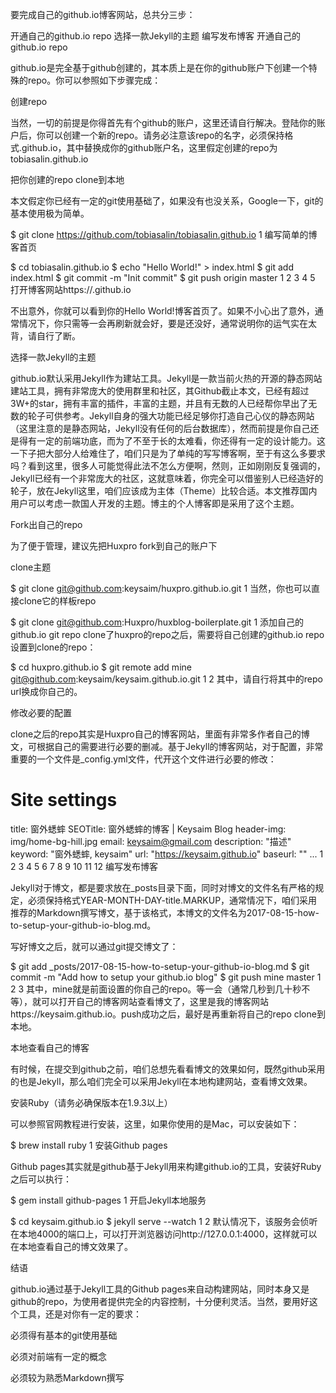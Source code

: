 要完成自己的github.io博客网站，总共分三步：

开通自己的github.io repo
选择一款Jekyll的主题
编写发布博客
开通自己的github.io repo

github.io是完全基于github创建的，其本质上是在你的github账户下创建一个特殊的repo。你可以参照如下步骤完成：

创建repo

当然，一切的前提是你得首先有个github的账户，这里还请自行解决。登陆你的账户后，你可以创建一个新的repo。请务必注意该repo的名字，必须保持格式<username>.github.io，其中<username>替换成你的github账户名，这里假定创建的repo为tobiasalin.github.io


把你创建的repo clone到本地

本文假定你已经有一定的git使用基础了，如果没有也没关系，Google一下，git的基本使用极为简单。

$ git clone https://github.com/tobiasalin/tobiasalin.github.io
1
编写简单的博客首页

$ cd tobiasalin.github.io
$ echo "Hello World!" > index.html
$ git add index.html
$ git commit -m "Init commit"
$ git push origin master
1
2
3
4
5
打开博客网站https://<username>.github.io

不出意外，你就可以看到你的Hello World!博客首页了。如果不小心出了意外，通常情况下，你只需等一会再刷新就会好，要是还没好，通常说明你的运气实在太背，请自行了断。

选择一款Jekyll的主题

github.io默认采用Jekyll作为建站工具。Jekyll是一款当前火热的开源的静态网站建站工具，拥有非常庞大的使用群里和社区，其Github截止本文，已经有超过3W+的star，拥有丰富的插件，丰富的主题，并且有无数的人已经帮你早出了无数的轮子可供参考。Jekyll自身的强大功能已经足够你打造自己心仪的静态网站（这里注意的是静态网站，Jekyll没有任何的后台数据库），然而前提是你自己还是得有一定的前端功底，而为了不至于长的太难看，你还得有一定的设计能力。这一下子把大部分人给难住了，咱们只是为了单纯的写写博客啊，至于有这么多要求吗？看到这里，很多人可能觉得此法不怎么方便啊，然则，正如刚刚反复强调的，Jekyll已经有一个非常庞大的社区，这就意味着，你完全可以借鉴别人已经造好的轮子，放在Jekyll这里，咱们应该成为主体（Theme）比较合适。本文推荐国内用户可以考虑一款国人开发的主题。博主的个人博客即是采用了这个主题。

Fork出自己的repo

为了便于管理，建议先把Huxpro fork到自己的账户下

clone主题

$ git clone git@github.com:keysaim/huxpro.github.io.git
1
当然，你也可以直接clone它的样板repo

$ git clone git@github.com:Huxpro/huxblog-boilerplate.git
1
添加自己的github.io git repo 
clone了huxpro的repo之后，需要将自己创建的github.io repo设置到clone的repo：

$ cd huxpro.github.io
$ git remote add mine git@github.com:keysaim/keysaim.github.io.git
1
2
其中，请自行将其中的repo url换成你自己的。

修改必要的配置

clone之后的repo其实是Huxpro自己的博客网站，里面有非常多作者自己的博文，可根据自己的需要进行必要的删减。基于Jekyll的博客网站，对于配置，非常重要的一个文件是_config.yml文件，代开这个文件进行必要的修改：


# Site settings

title: 窗外蟋蟀
SEOTitle: 窗外蟋蟀的博客 | Keysaim Blog
header-img: img/home-bg-hill.jpg
email: keysaim@gmail.com
description: "描述"
keyword: "窗外蟋蟀, keysaim"
url: "https://keysaim.github.io"
baseurl: ""
...
1
2
3
4
5
6
7
8
9
10
11
12
编写发布博客

Jekyll对于博文，都是要求放在_posts目录下面，同时对博文的文件名有严格的规定，必须保持格式YEAR-MONTH-DAY-title.MARKUP，通常情况下，咱们采用推荐的Markdown撰写博文，基于该格式，本博文的文件名为2017-08-15-how-to-setup-your-github-io-blog.md。

写好博文之后，就可以通过git提交博文了：

$ git add _posts/2017-08-15-how-to-setup-your-github-io-blog.md
$ git commit -m "Add how to setup your github.io blog"
$ git push mine master
1
2
3
其中，mine就是前面设置的你自己的repo。等一会（通常几秒到几十秒不等），就可以打开自己的博客网站查看博文了，这里是我的博客网站https://keysaim.github.io。push成功之后，最好是再重新将自己的repo clone到本地。

本地查看自己的博客

有时候，在提交到github之前，咱们总想先看看博文的效果如何，既然github采用的也是Jekyll，那么咱们完全可以采用Jekyll在本地构建网站，查看博文效果。

安装Ruby（请务必确保版本在1.9.3以上）

可以参照官网教程进行安装，这里，如果你使用的是Mac，可以安装如下：

$ brew install ruby
1
安装Github pages

Github pages其实就是github基于Jekyll用来构建github.io的工具，安装好Ruby之后可以执行：

$ gem install github-pages
1
开启Jekyll本地服务

$ cd keysaim.github.io
$ jekyll serve --watch
1
2
默认情况下，该服务会侦听在本地4000的端口上，可以打开浏览器访问http://127.0.0.1:4000，这样就可以在本地查看自己的博文效果了。

结语

github.io通过基于Jekyll工具的Github pages来自动构建网站，同时本身又是github的repo，为使用者提供完全的内容控制，十分便利灵活。当然，要用好这个工具，还是对你有一定的要求：

必须得有基本的git使用基础

必须对前端有一定的概念

必须较为熟悉Markdown撰写